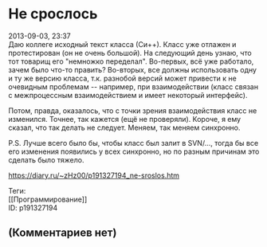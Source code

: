 Не срослось
===========

  
2013-09-03, 23:37  
 Даю коллеге исходный текст класса (Си++). Класс уже отлажен и протестирован (он не очень большой). На следующий день узнаю, что тот товарищ его "немножко переделал". Во-первых, всё уже работало, зачем было что-то править? Во-вторых, все должны использовать одну и ту же версию класса, т.к. разнобой версий может привести к не очевидным проблемам -- например, при взаимодействии (класс связан с межпроцессным взаимодействием и имеет некоторый интерфейс).   
   
 Потом, правда, оказалось, что с точки зрения взаимодействия класс не изменился. Точнее, так кажется (ещё не проверяли). Короче, я ему сказал, что так делать не следует. Меняем, так меняем синхронно.   
   
 P.S. Лучше всего было бы, чтобы класс был залит в SVN/..., тогда бы все его изменения появились у всех синхронно, но по разным причинам это сделать было тяжело.   
  
<https://diary.ru/~zHz00/p191327194_ne-sroslos.htm>  
  
Теги:  
[[Программирование]]  
ID: p191327194  


(Комментариев нет)
------------------